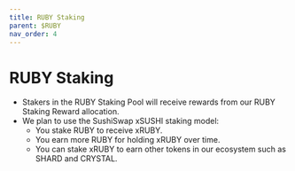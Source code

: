 ```yaml
---
title: RUBY Staking
parent: $RUBY
nav_order: 4
---
```


# RUBY Staking

* Stakers in the RUBY Staking Pool will receive rewards from our RUBY Staking Reward allocation.
* We plan to use the SushiSwap xSUSHI staking model:
  * You stake RUBY to receive xRUBY.
  * You earn more RUBY for holding xRUBY over time.
  * You can stake xRUBY to earn other tokens in our ecosystem such as SHARD and CRYSTAL.
